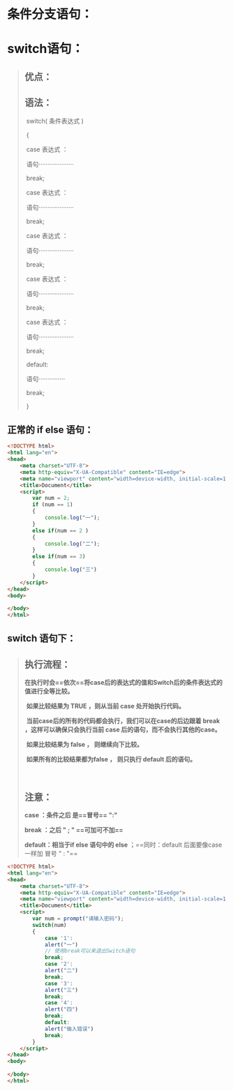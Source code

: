 # 条件分支语句：

# switch语句：

> ## 优点：
>
> ## 语法：
>
> ​		switch( 条件表达式 )
>
> ​		{
>
> ​			case  表达式 ： 
>
> ​						语句····················
>
> ​						break;
>
> ​			case  表达式 ： 
>
> ​						语句····················
>
> ​						break;
>
> ​			case  表达式 ： 
>
> ​						语句····················
>
> ​						break;
>
> ​			case  表达式 ： 
>
> ​						语句····················
>
> ​						break;
>
> ​			case  表达式 ： 
>
> ​						语句····················
>
> ​						break;
>
> ​			default:
>
> ​					语句···············
>
> ​					break;
>
> ​		}

## 正常的  if else 语句：

```html
<!DOCTYPE html>
<html lang="en">
<head>
    <meta charset="UTF-8">
    <meta http-equiv="X-UA-Compatible" content="IE=edge">
    <meta name="viewport" content="width=device-width, initial-scale=1.0">
    <title>Document</title>
    <script>
        var num = 2;
        if (num == 1)
        {
            console.log("一");
        }
        else if(num == 2 )
        {
            console.log("二");
        }
        else if(num == 3)
        {
            console.log("三")
        }
    </script>
</head>
<body>
    
</body>
</html>
```

## switch 语句下：

> ## 执行流程：
>
> **在执行时会==依次==将case后的表达式的值和Switch后的条件表达式的值进行全等比较。**
>
> ​	**如果比较结果为 TRUE ，则从当前 case 处开始执行代码。**
>
> ​			**当前case后的所有的代码都会执行，我们可以在case的后边跟着 break ，这样可以确保只会执行当前 case 后的语句，而不会执行其他的case。**
>
> ​	**如果比较结果为 false ， 则继续向下比较。**
>
> ​	**如果所有的比较结果都为false ， 则只执行 default 后的语句。**
>
> ​	
>
> ## 注意：
>
> **case ：条件之后 是==冒号== ":"**
>
> **break ：之后 " ; "  ==可加可不加==**
>
> **default：相当于if else 语句中的 else** ；==同时：default 后面要像case 一样加 冒号 " : "==

```html
<!DOCTYPE html>
<html lang="en">
<head>
    <meta charset="UTF-8">
    <meta http-equiv="X-UA-Compatible" content="IE=edge">
    <meta name="viewport" content="width=device-width, initial-scale=1.0">
    <title>Document</title>
    <script>   
        var num = prompt("请输入密码");
        switch(num)
        {
            case '1':
            alert("一")
            // 使用break可以来退出Switch语句
            break;
            case '2':
            alert("二")
            break;
            case '3':
            alert("三")
            break;
            case '4':
            alert("四")
            break;
            default:
            alert("输入错误")
            break;
        }
    </script>
</head>
<body>
    
</body>
</html>
```

